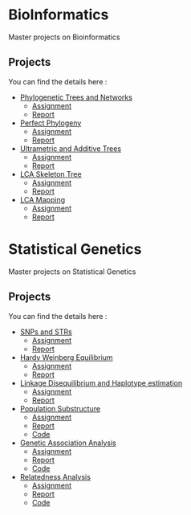 # BioInformatics
Master projects on Bioinformatics

## Projects

You can find the details here :

- [Phylogenetic Trees and Networks](./lab1)
    - [Assignment](./lab1/bsg-mds-practical-1.pdf)
    - [Report](./lab1/report_lab1.pdf)
- [Perfect Phylogeny](./lab2)
    - [Assignment](./lab2/bsg-mds-practical-2.pdf)
    - [Report](./lab2/report_lab2.pdf)
- [Ultrametric and Additive Trees](./lab3)
    - [Assignment](./lab3/bsg-mds-practical-3.pdf)
    - [Report](./lab3/report_lab3.pdf)
- [LCA Skeleton Tree](./lab5)
    - [Assignment](./lab5/bsg-mds-practical-5.pdf)
    - [Report](./lab5/report_lab5.pdf)
- [LCA Mapping](./lab6)
    - [Assignment](./lab6/bsg-mds-practical-6.pdf)
    - [Report](./lab6/report_lab6.pdf)

# Statistical Genetics
Master projects on Statistical Genetics

## Projects

You can find the details here :

- [SNPs and STRs](./lab7)
    - [Assignment](./lab7/BSG_MDS_practical_1_intro.pdf)
    - [Report](./lab7/report_lab7.pdf)
- [Hardy Weinberg Equilibrium](./lab8)
    - [Assignment](./lab8/BSG_MDS_practical_2_HWE.pdf)
    - [Report](./lab8/stat_gen_lab2_report.pdf)
- [Linkage Disequilibrium and Haplotype estimation](./lab9)
    - [Assignment](./lab9/BSG_MDS_practical_3_LD_HPhasing.pdf)
    - [Report](./lab9/lab9_final_report.pdf)
- [Population Substructure](./lab10)
    - [Assignment](./lab10/BSG_MDS_practical_4_pop_structure_MDS)
    - [Report](./lab10/lab_4_report.pdf)
    - [Code](./lab10/lab_10_code.Rmd)
- [Genetic Association Analysis](./lab11)
    - [Assignment](./lab11/BSG_MDS_practical_5_GAS.pdf)
    - [Report](./lab11/practical11.pdf)
    - [Code](./lab11/practical11.Rmd)
- [Relatedness Analysis](./lab12)
    - [Assignment](./lab12/BSG_MDS_practical_6_Relatedness_analysis.pdf)
    - [Report](./lab12/report.pdf)
    - [Code](./lab12/practical6.py)

